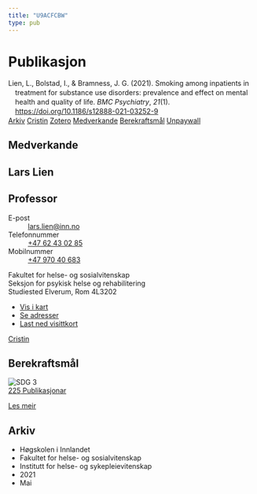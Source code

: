 ```yaml
---
title: "U9ACFCBW"
type: pub
---
```

<h1>Publikasjon</h1>
<article id="csl-bib-container-U9ACFCBW" class="csl-bib-container">
  <div class="csl-bib-body" style="line-height: 1.35; padding-left: 1em; text-indent:-1em;">
  <div class="csl-entry">Lien, L., Bolstad, I., &amp; Bramness, J. G. (2021). Smoking among inpatients in treatment for substance use disorders: prevalence and effect on mental health and quality of life. <i>BMC Psychiatry</i>, <i>21</i>(1). <a href="https://doi.org/10.1186/s12888-021-03252-9">https://doi.org/10.1186/s12888-021-03252-9</a></div>
</div>
  <div class="csl-bib-buttons">
    <a href="#taxonomy-article-U9ACFCBW" class="csl-bib-button">Arkiv</a>
    <a href alt="Cristin URL" class="csl-bib-button">Cristin</a>
    <a href alt="Zotero URL" class="csl-bib-button">Zotero</a>
    <a href="#contributors-article-U9ACFCBW" class="csl-bib-button">Medverkande</a>
    <a href="#sdg-article-U9ACFCBW" class="csl-bib-button">Berekraftsmål</a>
    <a href="https://bmcpsychiatry.biomedcentral.com/track/pdf/10.1186/s12888-021-03252-9" class="csl-bib-button">Unpaywall</a>
  </div>
  <div id="csl-bib-meta-container-U9ACFCBW"></div>
</article>
<div id="csl-bib-meta-U9ACFCBW" class="csl-bib-meta">
  <article id="contributors-article-U9ACFCBW" class="contributors-article">
    <h1>Medverkande</h1>
    <div class="personas">
<div class="vrtx-hinn-person-card">
<div class="photo">
<i class="lar la-user-circle missing-person"></i>
</div>
<div class="info">
<hgroup><h1>Lars Lien</h1>
<h2>Professor</h2>
</hgroup><dl>
<dt>E-post</dt>
<dd>
<a href="mailto:lars.lien@inn.no">lars.lien@inn.no</a>
</dd>
<dt>Telefonnummer</dt>
<dd><a href="tel:+4762430285">
+47 62 43 02 85
</a></dd>
<dt>Mobilnummer</dt>
<dd><a href="tel:+4797040683">
+47 970 40 683
</a></dd>
</dl>
<p>
Fakultet for helse- og sosialvitenskap<br>
Seksjon for psykisk helse og rehabilitering<br>
Studiested Elverum,
Rom 4L3202
</p>
<ul class="vrtx-hinn-links">
<li><a href="https://www.google.com/maps?q=60.88177,11.53669">Vis i kart</a></li>
<li><a href="https://www.inn.no/finn-en-ansatt/lars-lien.html#vrtx-hinn-addresses">Se adresser</a></li>
<li><a href="https://www.inn.no/finn-en-ansatt/lars-lien.html?vrtx=vcf">Last ned visittkort</a></li>
</ul>
</div>
</div>
<a href="https://app.cristin.no/persons/show.jsf?id=14287" alt="Cristin URL" class="personas-cristin">Cristin</a>
</div>
  </article>
  <article id="sdg-article-U9ACFCBW" class="sdg-article">
    <h1>Berekraftsmål</h1>
    <div class="sdg-container"><div id="sdg3" class="sdg">
<img src="{{< params subfolder >}}images/sdg/sdg03_no.png" class="image" alt="SDG 3">
<div class="sdg-overlay">
<a href="{{< params subfolder >}}no/archive/?sdg=3#archive" class="sdg-publication-count"><span>225</span> Publikasjonar</a>
<p><a href="https://www.fn.no/om-fn/fns-baerekraftsmaal/god-helse-og-livskvalitet?lang=nno-NO" class="sdg-read-more">Les meir</a></p>
</div>
</div></div>
  </article>
  <article id="taxonomy-article-U9ACFCBW" class="taxonomy-article">
    <h1>Arkiv</h1>
    <ul>
      <li>Høgskolen i Innlandet</li>
      <li>Fakultet for helse- og sosialvitenskap</li>
      <li>Institutt for helse- og sykepleievitenskap</li>
      <li>2021</li>
      <li>Mai</li>
    </ul>
  </article>
</div>
